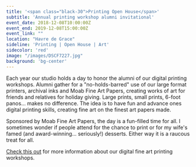 ```yaml
---
title: '<span class="black-30">Printing Open House</span>'
subtitle: 'Annual printing workshop alumni invitational'
event_date: 2018-12-08T10:00:00Z
event_end: 2019-12-08T15:00:00Z
event_link: ""
location: "Havre de Grace"
sideline: 'Printing | Open House | Art'
sidecolor: 'red'
image: "/images/DSCF7227.jpg"
background: 'bg-center'
---
```

Each year our studio holds a day to honor the alumni of our digital printing workshops. Alumni gather for a "no-holds-barred" use of our large format printers, archival inks and Moab Fine Art Papers, creating works of art for friends and relatives for holiday giving. Large prints, small prints, 6-foot panos... makes no difference. The idea is to have fun and advance ones digital printing skills, creating fine art on the finest art papers made. 

Sponsored by Moab Fine Art Papers, the day is a fun-filled time for all. I sometimes wonder if people attend for the chance to print or for my wife's famed (and award-winning... seriously!) desserts. Either way it is a raucous treat for all. 

[Check this out](/products/fine-art-printing/) for more information about our digital fine art printing workshops.